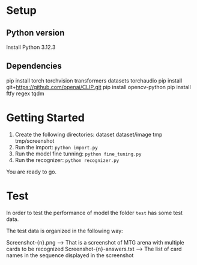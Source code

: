 # Setup

## Python version

Install Python 3.12.3

## Dependencies

pip install torch torchvision transformers datasets torchaudio
pip install git+https://github.com/openai/CLIP.git
pip install opencv-python
pip install ftfy regex tqdm

# Getting Started

1. Create the following directories: dataset dataset/image tmp tmp/screenshot
2. Run the import: `python import.py`
3. Run the model fine tunning: `python fine_tuning.py`
4. Run the recognizer: `python recognizer.py`

You are ready to go.

# Test

In order to test the performance of model the folder `test` has some test data.

The test data is organized in the following way:

Screenshot-{n}.png --> That is a screenshot of MTG arena with multiple cards to be recognized
Screenshot-{n}-answers.txt --> The list of card names in the sequence displayed in the screenshot

